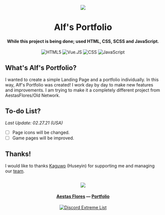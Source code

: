 <p align="center"><img src="https://emojipedia-us.s3.dualstack.us-west-1.amazonaws.com/thumbs/120/apple/271/snowboarder_1f3c2.png"></p>

<h1 align="center">Alf's Portfolio</h1>
<h4 align="center">While this project is being done; used HTML, CSS, SCSS and JavaScript.</h4>
<p align="center">
  <img alt="HTML5" src="https://img.shields.io/badge/HTML5-E34F26?style=for-the-badge&logo=html5&logoColor=white"/>
  <img alt="Vue.JS" src="https://img.shields.io/badge/Vue.js-35495E?style=for-the-badge&logo=vue.js&logoColor=4FC08D"/>
  <img alt="CSS" src="https://img.shields.io/badge/CSS-239120?&style=for-the-badge&logo=css3&logoColor=white"/>
  <img alt="JavaScript" src="https://img.shields.io/badge/JavaScript-F7DF1E?style=for-the-badge&logo=javascript&logoColor=black"/>
</p>

## What's Alf's Portfolio?
I wanted to create a simple Landing Page and a portfolio individually. In this way, Alf's Portfolio was created! 
I work day by day to make new features and improvements. I am trying to make it a completely different project from AestasFlores/Old Network.

## To-do List?
*Last Update: 02.27.21 (USA)*

- [ ] Page icons will be changed.
- [ ] Game pages will be improved.

## Thanks!
I would like to thanks <a href="https://github.com/kaguwo">Kaguwo</a> (Huseyin) for supporting me and managing our <a href="https://github.com/AestasFlores">team</a>.

##

<p align="center"><img src="https://habbofont.net/font/straypixels/other+links.gif"></p>

<h4 align="center"> <a href="https://github.com/AestasFlores">Aestas Flores</a> — <a href="https://alfreddo.ga">Portfolio</a></h4>
<p align="center">
  <a href="https://discordextremelist.xyz"><img alt="Discord Extreme List" src="https://img.shields.io/badge/Discord_Extreme_List-7289DA?style=for-the-badge&logo=discord&logoColor=white"/></a>
</p>
